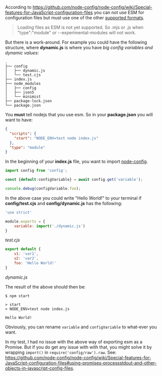 According to https://github.com/node-config/node-config/wiki/Special-features-for-JavaScript-configuration-files you can not use ESM for configuration files but must use one of the other [supported formats](https://github.com/node-config/node-config/wiki/Configuration-Files#file-formats).

>Loading files as ESM is not yet supported. So .mjs or .js when "type":"module" or --experimental-modules will not work.

But there is a work-around.
For example you could have the following structure, where **dynamic.js** is where you have _big config variables and dynamic values_:

```
.
├── config
│   ├── dynamic.js
│   └── test.cjs
├── index.js
├── node_modules
│   ├── config
│   ├── json5
│   └── minimist
├── package-lock.json
└── package.json
```

You **must** tell nodejs that you use esm. So in your **package.json** you will want to have:

```json
{
  "scripts": {
    "start": "NODE_ENV=test node index.js"
  },
  "type": "module"
}
```

In the beginning of your **index.js** file, you want to import [node-config](https://github.com/lorenwest/node-config).

```js
import config from 'config';

const {default:configVariable} = await config.get('variable');

console.debug(configVariable.foo);
```

In the above case you could write "Hello World!" to your terminal if **config/test.cjs** and **config/dynamic.js** has the following:

```js
'use strict'

module.exports = {
	variable: import('./dynamic.js')
}
```
_test.cjs_

```js
export default {
	v1: 'var1',
	v2: 'var2',
	foo: 'Hello World!'
}
```
_dynamic.js_


The result of the above should then be:

```
$ npm start

> start
> NODE_ENV=test node index.js

Hello World!
```

Obviously, you can rename `variable` and `configVariable` to what-ever you want.

In my test, I had no issue with the above way of exporting esm as a Promise. But if you do get any issue with with that, you might solve it by wrapping `import()` in `require('config/raw').raw`.
See: https://github.com/node-config/node-config/wiki/Special-features-for-JavaScript-configuration-files#using-promises-processstdout-and-other-objects-in-javascript-config-files.